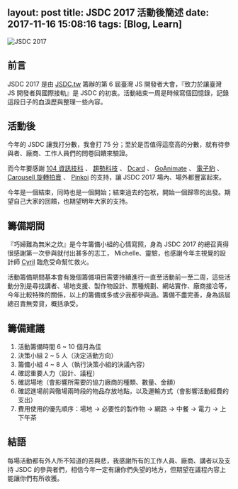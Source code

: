 layout: post
title: JSDC 2017 活動後簡述
date: 2017-11-16 15:08:16
tags: [Blog, Learn]
---

![JSDC 2017](/images/2017/11/16/JSDC-2017.jpg)

## 前言

JSDC 2017 是由 [JSDC.tw](http://jsdc.tw) 籌辦的第 6 屆臺灣 JS 開發者大會，『致力於讓臺灣 JS 開發者與國際接軌』是 JSDC 的初衷。活動結束一周是時候寫個回憶錄，記錄這段日子的血淚歷與整理一些內容。

<!--more-->

## 活動後

今年的 JSDC 讓我打分數，我會打 75 分；至於是否值得這麼高的分數，就有待參與者、廠商、工作人員們的問卷回饋來驗證。

而今年要感謝 [104 資訊技科](https://corp.104.com.tw) 、 [趨勢科技](http://www.trendmicro.tw/) 、 [Dcard](https://www.dcard.tw) 、 [GoAnimate](https://goanimate.com) 、 [電子豹](http://www.newsleopard.com/) 、 [Carousell 旋轉拍賣](https://tw.carousell.com) 、 [Pinkoi](https://www.pinkoi.com) 的支持，讓 JSDC 2017 場內、場外都豐富起來。

今年是一個結束，同時也是一個開始；結束過去的包袱，開始一個歸零的出發。期望自己大家的回饋，也期望明年大家的支持。

## 籌備期間

『巧婦難為無米之炊』是今年籌備小組的心情寫照，身為 JSDC 2017 的總召真得很感謝第一次參與就付出甚多的志工， Michelle、靈驗，也感謝今年主視覺的設計師 [Cyril](https://www.facebook.com/cyril.hong) 臨危受命幫忙救火。

活動籌備期間基本會有幾個籌備項目需要持續進行一直至活動前一至二周，這些活動分別是尋找講者、場地支援、製作物設計、票種規劃、網站實作、廠商接冾等，今年比較特殊的關係，以上的籌備或多或少我都參與過。籌備不盡完善，身為該屆總召責無旁貸，概括承受。

## 籌備建議

1. 活動籌備時間 6 ~ 10 個月為佳
2. 決策小組 2 ~ 5 人（決定活動方向）
3. 籌備小組 4 ~ 8 人（執行決策小組的決議內容）
4. 確認重要人力（設計、議程）
5. 確認場地（會影響所需要的協力廠商的種類、數量、金額）
6. 確認進場前與徹場兩時段的物品存放地點，以及運輸方式（會影響活動經費的支出）
7. 費用使用的優先順序：場地 → 必要性的製作物 → 網路 → 中餐 → 電力 → 上下午茶

## 結語

每場活動都有外人所不知道的苦與悲，我感謝所有的工作人員、廠商、講者以及支持 JSDC 的參與者們，相信今年一定有讓你們失望的地方，但期望在議程內容上能讓你們有所收獲。
